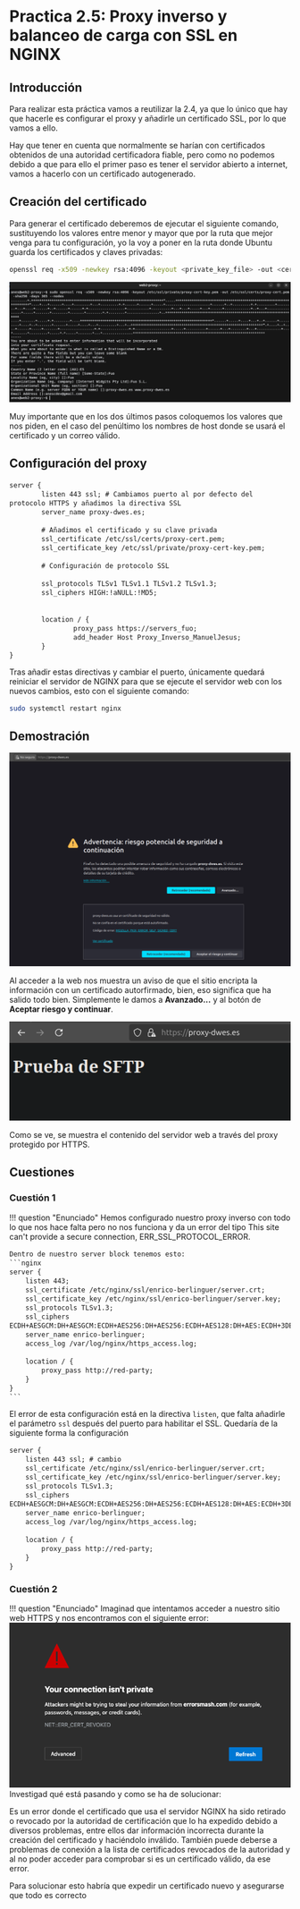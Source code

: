 # Practica 2.5: Proxy inverso y balanceo de carga con SSL en NGINX

## Introducción

Para realizar esta práctica vamos a reutilizar la 2.4, ya que lo único que hay que hacerle es configurar el proxy y añadirle un certificado SSL,  por lo que
vamos a ello.
 
Hay que tener en cuenta que normalmente se harían con certificados obtenidos de una autoridad certificadora fiable, pero como no podemos debido a que para ello
el primer paso es tener el servidor abierto a internet, vamos a hacerlo con un certificado autogenerado. 

## Creación del certificado

Para generar el certificado deberemos de ejecutar el siguiente comando, sustituyendo los valores entre menor y mayor que por la ruta que mejor venga 
para tu configuración, yo la voy a poner en la ruta donde Ubuntu guarda los certificados y claves privadas:
```bash
openssl req -x509 -newkey rsa:4096 -keyout <private_key_file> -out <certificate_file> -sha256 -days 365 --nodes
```

![Generación del certificado](../../images/pcr25/nginx_proxy_cert_gen.png)

Muy importante que en los dos últimos pasos coloquemos los valores que nos piden, en el caso del penúltimo los nombres de host donde se usará el certificado y
un correo válido.

## Configuración del proxy

```nginx
server {
        listen 443 ssl; # Cambiamos puerto al por defecto del protocolo HTTPS y añadimos la directiva SSL
        server_name proxy-dwes.es;
        
        # Añadimos el certificado y su clave privada
        ssl_certificate /etc/ssl/certs/proxy-cert.pem;
        ssl_certificate_key /etc/ssl/private/proxy-cert-key.pem;
        
        # Configuración de protocolo SSL

        ssl_protocols TLSv1 TLSv1.1 TLSv1.2 TLSv1.3;      
        ssl_ciphers HIGH:!aNULL:!MD5;        


        location / {
                proxy_pass https://servers_fuo;
                add_header Host Proxy_Inverso_ManuelJesus;
        }
}
```

Tras añadir estas directivas y cambiar el puerto, únicamente quedará reiniciar el servidor de NGINX para que se ejecute el servidor web con los
nuevos cambios, esto con el siguiente comando:
```bash
sudo systemctl restart nginx
```

## Demostración

![Muestra del aviso por certificado autofirmado](../../images/pcr25/nginx_web_advice.png)

Al acceder a la web nos muestra un aviso de que el sitio encripta la información con un certificado autorfirmado, bien, eso significa que ha salido todo bien.
Simplemente le damos a **Avanzado...** y al botón de **Aceptar riesgo y continuar**.

![Muestra de la web con el candadito por alerta](../../images/pcr25/nginx_web_padlock.png)

Como se ve, se muestra el contenido del servidor web a través del proxy protegido por HTTPS.

## Cuestiones
### Cuestión 1

!!! question "Enunciado"
    Hemos configurado nuestro proxy inverso con todo lo que nos hace falta pero no nos funciona y da un error del tipo This site can't provide a secure connection, ERR_SSL_PROTOCOL_ERROR.

    Dentro de nuestro server block tenemos esto:
    ```nginx
    server {
        listen 443;
        ssl_certificate /etc/nginx/ssl/enrico-berlinguer/server.crt;
        ssl_certificate_key /etc/nginx/ssl/enrico-berlinguer/server.key;
        ssl_protocols TLSv1.3;
        ssl_ciphers ECDH+AESGCM:DH+AESGCM:ECDH+AES256:DH+AES256:ECDH+AES128:DH+AES:ECDH+3DES:DH+3DES:RSA+AESGCM:RSA+AES:RSA+3DES:!aNULL:!MD5:!DSS;
        server_name enrico-berlinguer;
        access_log /var/log/nginx/https_access.log;

        location / {
            proxy_pass http://red-party;
        }
    }
    ```

El error de esta configuración está en la directiva `listen`, que falta añadirle el parámetro `ssl` después del puerto para habilitar el SSL.
Quedaría de la siguiente forma la configuración
```nginx
server {
    listen 443 ssl; # cambio
    ssl_certificate /etc/nginx/ssl/enrico-berlinguer/server.crt;
    ssl_certificate_key /etc/nginx/ssl/enrico-berlinguer/server.key;
    ssl_protocols TLSv1.3;
    ssl_ciphers ECDH+AESGCM:DH+AESGCM:ECDH+AES256:DH+AES256:ECDH+AES128:DH+AES:ECDH+3DES:DH+3DES:RSA+AESGCM:RSA+AES:RSA+3DES:!aNULL:!MD5:!DSS;
    server_name enrico-berlinguer;
    access_log /var/log/nginx/https_access.log;

    location / {
        proxy_pass http://red-party;
    }
}
```
### Cuestión 2
!!! question "Enunciado"
    Imaginad que intentamos acceder a nuestro sitio web HTTPS y nos encontramos con el siguiente error:
    ![alt text](../../images/pcr25/cuestion_2.png)
    Investigad qué está pasando y como se ha de solucionar: 

Es un error donde el certificado que usa el servidor NGINX ha sido retirado o revocado por la autoridad de certificación 
que lo ha expedido debido a diversos problemas, entre ellos dar información incorrecta durante la creación del certificado y haciéndolo
inválido. También puede deberse a problemas de conexión a la lista de certificados revocados de la autoridad y al no poder acceder para comprobar si
es un certificado válido, da ese error.

Para solucionar esto habría que expedir un certificado nuevo y asegurarse que todo es correcto